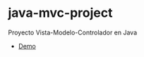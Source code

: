 # java-mvc-project

Proyecto Vista-Modelo-Controlador en Java

- [Demo](https://replit.com/@Gabrirf/java-mvc-project)